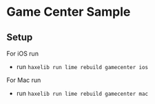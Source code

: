 Game Center Sample
==================

Setup
-----

For iOS run
* run ```haxelib run lime rebuild gamecenter ios```

For Mac run
* run ```haxelib run lime rebuild gamecenter mac```

